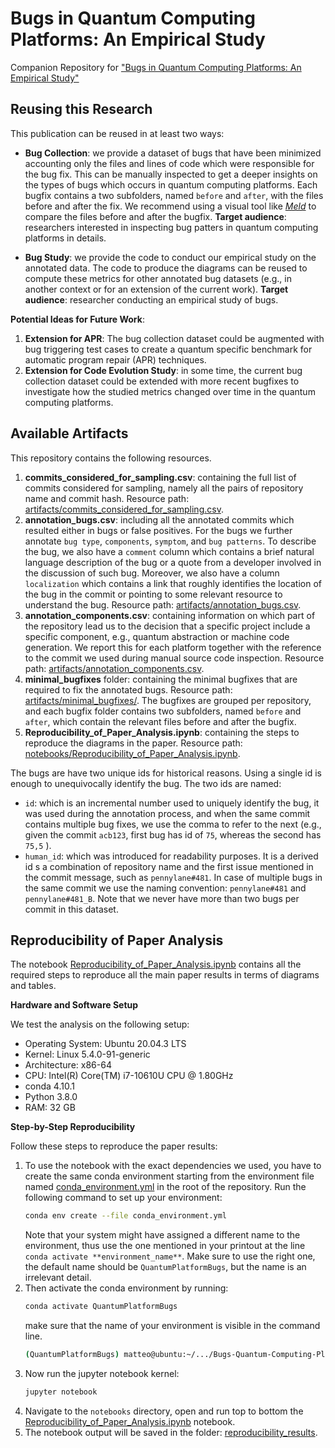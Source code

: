 # Bugs in Quantum Computing Platforms: An Empirical Study
Companion Repository for ["Bugs in Quantum Computing Platforms: An Empirical Study"](https://arxiv.org/abs/2110.14560)

## Reusing this Research

This publication can be reused in at least two ways:
- **Bug Collection**: we provide a dataset of bugs that have been minimized accounting only the files and lines of code which were responsible for the bug fix. This can be manually inspected to get a deeper insights on the types of bugs which occurs in quantum computing platforms. Each bugfix contains a two subfolders, named `before` and `after`, with the files before and after the fix. We recommend using a visual tool like [*Meld*](https://meldmerge.org/) to compare the files before and after the bugfix.
    **Target audience**: researchers interested in inspecting bug patters in quantum computing platforms in details.

- **Bug Study**: we provide the code to conduct our empirical study on the annotated data.  The code to produce the diagrams can be reused to compute these metrics for other annotated bug datasets (e.g., in another context or for an extension of the current work).
    **Target audience**: researcher conducting an empirical study of bugs.


**Potential Ideas for Future Work**:
1. **Extension for APR**: The bug collection dataset could be augmented with bug triggering test cases to create a quantum specific benchmark for automatic program repair (APR) techniques.
1. **Extension for Code Evolution Study**: in some time, the current bug collection dataset could be extended with more recent bugfixes to investigate how the studied metrics changed over time in the quantum computing platforms.


## Available Artifacts

This repository contains the following resources.

1. **commits_considered_for_sampling.csv**: containing the full list of commits considered for sampling, namely all the pairs of repository name and
commit hash. Resource path: [artifacts/commits_considered_for_sampling.csv](artifacts/commits_considered_for_sampling.csv).
2. **annotation_bugs.csv**: including all the annotated commits which resulted either in bugs or false positives. For the bugs we further annotate `bug type`, `components`, `symptom`, and `bug patterns`. To describe the bug, we also have a `comment` column which contains a brief natural language description of the bug or a quote from a developer involved in the discussion of such bug. Moreover, we also have a column `localization` which contains a link that roughly identifies the location of the bug in the commit or pointing to some relevant resource to understand the bug. Resource path: [artifacts/annotation_bugs.csv](artifacts/annotation_bugs.csv).
3. **annotation_components.csv**: containing information on which part of the repository lead us to the decision that a specific project include a specific component, e.g., quantum abstraction or machine code generation. We report this for each platform together with the reference to the commit we used during manual source code inspection. Resource path: [artifacts/annotation_components.csv](artifacts/annotation_components.csv).
4. **minimal_bugfixes** folder: containing the minimal bugfixes that are required to fix the annotated bugs. Resource path: [artifacts/minimal_bugfixes/](artifacts/minimal_bugfixes/). The bugfixes are grouped per repository, and each bugfix folder contains two subfolders, named `before` and `after`, which contain the relevant files before and after the bugfix.
5. **Reproducibility_of_Paper_Analysis.ipynb**: containing the steps to reproduce the diagrams in the paper. Resource path: [notebooks/Reproducibility_of_Paper_Analysis.ipynb](notebooks/Reproducibility_of_Paper_Analysis.ipynb).


The bugs are have two unique ids for historical reasons. Using a single id is enough to unequivocally identify the bug.
The two ids are named:
- `id`: which is an incremental number used to uniquely identify the bug, it was used during the annotation process, and when the same commit contains multiple bug fixes, we use the comma to refer to the next (e.g., given the commit `acb123`, first bug has id of `75`, whereas the second has `75,5` ).
- `human_id`: which was introduced for readability purposes. It is a derived id s a combination of repository name and the first issue mentioned in the commit message, such as `pennylane#481`. In case of multiple bugs in the same commit we use the naming convention: `pennylane#481` and `pennylane#481_B`.
Note that we never have more than two bugs per commit in this dataset.


## Reproducibility of Paper Analysis

The notebook [Reproducibility_of_Paper_Analysis.ipynb](notebooks/Reproducibility_of_Paper_Analysis.ipynb) contains all the required steps to reproduce all the main paper results in terms of diagrams and tables.

**Hardware and Software Setup**

We test the analysis on the following setup:
- Operating System: Ubuntu 20.04.3 LTS
- Kernel: Linux 5.4.0-91-generic
- Architecture: x86-64
- CPU: Intel(R) Core(TM) i7-10610U CPU @ 1.80GHz
- conda 4.10.1
- Python 3.8.0
- RAM: 32 GB

**Step-by-Step Reproducibility**

Follow these steps to reproduce the paper results:

1. To use the notebook with the exact dependencies we used, you have to create the same conda environment starting from the environment file named [conda_environment.yml](conda_environment.yml) in the root of the repository. Run the following command to set up your environment:
    ```bash
    conda env create --file conda_environment.yml
    ```
    Note that your system might have assigned a different name to the environment, thus use the one mentioned in your printout at the line `conda activate **environment_name**`. Make sure to use the right one, the default name should be `QuantumPlatformBugs`, but the name is an irrelevant detail.
1. Then activate the conda environment by running:
    ```bash
    conda activate QuantumPlatformBugs
    ```
    make sure that the name of your environment is visible in the command line.
    ```bash
    (QuantumPlatformBugs) matteo@ubuntu:~/.../Bugs-Quantum-Computing-Platforms/
    ```
1. Now run the jupyter notebook kernel:
    ```bash
    jupyter notebook
    ```
1. Navigate to the `notebooks` directory, open and run top to bottom the [Reproducibility_of_Paper_Analysis.ipynb](notebooks/Reproducibility_of_Paper_Analysis.ipynb) notebook.
1. The notebook output will be saved in the folder: [reproducibility_results](reproducibility_results).




